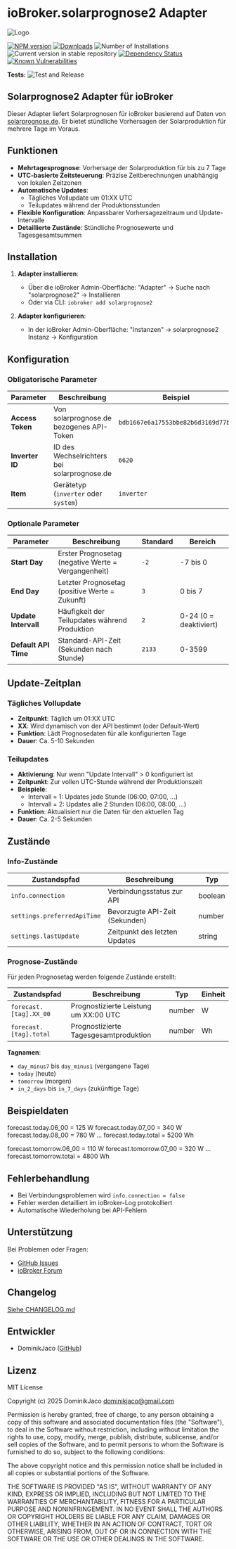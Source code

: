 # ioBroker.solarprognose2 Adapter

![Logo](https://raw.githubusercontent.com/DominikJaco/ioBroker.solarprognose2/main/admin/solarprognose2.png)

[![NPM version](https://img.shields.io/npm/v/iobroker.solarprognose2.svg)](https://www.npmjs.com/package/iobroker.solarprognose2)
[![Downloads](https://img.shields.io/npm/dm/iobroker.solarprognose2.svg)](https://www.npmjs.com/package/iobroker.solarprognose2)
![Number of Installations](https://iobroker.live/badges/solarprognose2-installed.svg)
![Current version in stable repository](https://iobroker.live/badges/solarprognose2-stable.svg)
[![Dependency Status](https://img.shields.io/david/DominikJaco/ioBroker.solarprognose2.svg)](https://david-dm.org/DominikJaco/ioBroker.solarprognose2)
[![Known Vulnerabilities](https://snyk.io/test/github/DominikJaco/ioBroker.solarprognose2/badge.svg)](https://snyk.io/test/github/DominikJaco/ioBroker.solarprognose2)

**Tests:** ![Test and Release](https://github.com/DominikJaco/ioBroker.solarprognose2/workflows/Test%20and%20Release/badge.svg)

## Solarprognose2 Adapter für ioBroker

Dieser Adapter liefert Solarprognosen für ioBroker basierend auf Daten von [solarprognose.de](https://www.solarprognose.de). Er bietet stündliche Vorhersagen der Solarproduktion für mehrere Tage im Voraus.

## Funktionen

- **Mehrtagesprognose**: Vorhersage der Solarproduktion für bis zu 7 Tage
- **UTC-basierte Zeitsteuerung**: Präzise Zeitberechnungen unabhängig von lokalen Zeitzonen
- **Automatische Updates**: 
  - Tägliches Vollupdate um 01:XX UTC
  - Teilupdates während der Produktionsstunden
- **Flexible Konfiguration**: Anpassbarer Vorhersagezeitraum und Update-Intervalle
- **Detaillierte Zustände**: Stündliche Prognosewerte und Tagesgesamtsummen

## Installation

1. **Adapter installieren**:
   - Über die ioBroker Admin-Oberfläche: "Adapter" → Suche nach "solarprognose2" → Installieren
   - Oder via CLI: `iobroker add solarprognose2`

2. **Adapter konfigurieren**:
   - In der ioBroker Admin-Oberfläche: "Instanzen" → solarprognose2 Instanz → Konfiguration

## Konfiguration

### Obligatorische Parameter

| Parameter | Beschreibung | Beispiel |
|-----------|-------------|----------|
| **Access Token** | Von solarprognose.de bezogenes API-Token | `bdb1667e6a17553bbe82b6d3169d77bc` |
| **Inverter ID** | ID des Wechselrichters bei solarprognose.de | `6620` |
| **Item** | Gerätetyp (`inverter` oder `system`) | `inverter` |

### Optionale Parameter

| Parameter | Beschreibung | Standard | Bereich |
|-----------|-------------|----------|---------|
| **Start Day** | Erster Prognosetag (negative Werte = Vergangenheit) | `-2` | -7 bis 0 |
| **End Day** | Letzter Prognosetag (positive Werte = Zukunft) | `3` | 0 bis 7 |
| **Update Intervall** | Häufigkeit der Teilupdates während Produktion | `2` | 0-24 (0 = deaktiviert) |
| **Default API Time** | Standard-API-Zeit (Sekunden nach Stunde) | `2133` | 0-3599 |

## Update-Zeitplan

### Tägliches Vollupdate
- **Zeitpunkt**: Täglich um 01:XX UTC
- **XX**: Wird dynamisch von der API bestimmt (oder Default-Wert)
- **Funktion**: Lädt Prognosedaten für alle konfigurierten Tage
- **Dauer**: Ca. 5-10 Sekunden

### Teilupdates
- **Aktivierung**: Nur wenn "Update Intervall" > 0 konfiguriert ist
- **Zeitpunkt**: Zur vollen UTC-Stunde während der Produktionszeit
- **Beispiele**:
  - Intervall = 1: Updates jede Stunde (06:00, 07:00, ...)
  - Intervall = 2: Updates alle 2 Stunden (06:00, 08:00, ...)
- **Funktion**: Aktualisiert nur die Daten für den aktuellen Tag
- **Dauer**: Ca. 2-5 Sekunden

## Zustände

### Info-Zustände
| Zustandspfad | Beschreibung | Typ |
|--------------|-------------|------|
| `info.connection` | Verbindungsstatus zur API | boolean |
| `settings.preferredApiTime` | Bevorzugte API-Zeit (Sekunden) | number |
| `settings.lastUpdate` | Zeitpunkt des letzten Updates | string |

### Prognose-Zustände
Für jeden Prognosetag werden folgende Zustände erstellt:

| Zustandspfad | Beschreibung | Typ | Einheit |
|--------------|-------------|------|---------|
| `forecast.[tag].XX_00` | Prognostizierte Leistung um XX:00 UTC | number | W |
| `forecast.[tag].total` | Prognostizierte Tagesgesamtproduktion | number | Wh |

**Tagnamen**:
- `day_minus7` bis `day_minus1` (vergangene Tage)
- `today` (heute)
- `tomorrow` (morgen)
- `in_2_days` bis `in_7_days` (zukünftige Tage)

## Beispieldaten
forecast.today.06_00 = 125 W
forecast.today.07_00 = 340 W
forecast.today.08_00 = 780 W
...
forecast.today.total = 5200 Wh

forecast.tomorrow.06_00 = 110 W
forecast.tomorrow.07_00 = 320 W
...
forecast.tomorrow.total = 4800 Wh

## Fehlerbehandlung
- Bei Verbindungsproblemen wird `info.connection = false`
- Fehler werden detailliert im ioBroker-Log protokolliert
- Automatische Wiederholung bei API-Fehlern

## Unterstützung
Bei Problemen oder Fragen:
- [GitHub Issues](https://github.com/DominikJaco/ioBroker.solarprognose2/issues)
- [ioBroker Forum](https://forum.iobroker.net)

## Changelog
[Siehe CHANGELOG.md](CHANGELOG.md)

## Entwickler
- DominikJaco ([GitHub](https://github.com/DominikJaco))

## Lizenz
MIT License

Copyright (c) 2025 DominikJaco <dominikjaco@gmail.com>

Permission is hereby granted, free of charge, to any person obtaining a copy
of this software and associated documentation files (the "Software"), to deal
in the Software without restriction, including without limitation the rights
to use, copy, modify, merge, publish, distribute, sublicense, and/or sell
copies of the Software, and to permit persons to whom the Software is
furnished to do so, subject to the following conditions:

The above copyright notice and this permission notice shall be included in all
copies or substantial portions of the Software.

THE SOFTWARE IS PROVIDED "AS IS", WITHOUT WARRANTY OF ANY KIND, EXPRESS OR
IMPLIED, INCLUDING BUT NOT LIMITED TO THE WARRANTIES OF MERCHANTABILITY,
FITNESS FOR A PARTICULAR PURPOSE AND NONINFRINGEMENT. IN NO EVENT SHALL THE
AUTHORS OR COPYRIGHT HOLDERS BE LIABLE FOR ANY CLAIM, DAMAGES OR OTHER
LIABILITY, WHETHER IN AN ACTION OF CONTRACT, TORT OR OTHERWISE, ARISING FROM,
OUT OF OR IN CONNECTION WITH THE SOFTWARE OR THE USE OR OTHER DEALINGS IN THE
SOFTWARE.